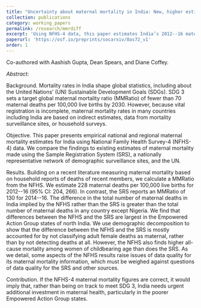 ```yaml
---
title: "Uncertainty about maternal mortality in India: New, higher estimates from the National Family Health Survey-4"
collection: publications
category: working_papers
permalink: /research/mmrdiff
excerpt: 'Using NFHS-4 data, this paper estimates India’s 2012--16 maternal mortality at 228 deaths per 100,000 live births---far above official figures. If correct, the findings suggest India is not on track to meet SDG targets and that current systems may be undercounting maternal deaths.'
paperurl: 'https://osf.io/preprints/socarxiv/8as72_v1'
order: 1
---
```


Co-authored with Aashish Gupta, Dean Spears, and Diane Coffey.

*Abstract:* 

Background. Mortality rates in India shape global statistics, including about the United Nations’ (UN)
Sustainable Development Goals (SDGs). SDG 3 sets a target global maternal mortality ratio (MMRatio)
of fewer than 70 maternal deaths per 100,000 live births by 2030. However, because vital registration is
incomplete, maternal mortality rates in many countries including India are based on indirect estimates,
data from mortality surveillance sites, or household surveys.

Objective. This paper presents empirical national and regional maternal mortality estimates for India
using National Family Health Survey-4 (NFHS-4) data. We compare the findings to existing estimates of
maternal mortality made using the Sample Registration System (SRS), a nationally representative
network of demographic surveillance sites, and the UN.

Results. Building on a recent literature measuring maternal mortality based on household reports of
deaths of recent members, we calculate a MMRatio from the NFHS. We estimate 228 maternal deaths
per 100,000 live births for 2012--16 (95% CI: 204, 266). In contrast, the SRS reports an MMRatio of 130
for 2014--16. The difference in the total number of maternal deaths in India implied by the NFHS rather
than the SRS is greater than the total number of maternal deaths in any country except Nigeria. We find
that differences between the NFHS and the SRS are largest in the Empowered Action Group states of
north India. We use demographic decomposition to show that the difference between the NFHS and
the SRS is mostly accounted for by not classifying adult female deaths as maternal, rather than by not
detecting deaths at all. However, the NFHS also finds higher all-cause mortality among women of
childbearing age than does the SRS. As we detail, some aspects of the NFHS results raise issues of data
quality for its maternal mortality information, which must be weighed against questions of data quality
for the SRS and other sources.

Contribution. If the NFHS-4 maternal mortality figures are correct, it would imply that, rather than being on track to
meet SDG 3, India needs urgent additional investment in maternal health, particularly in the poorer
Empowered Action Group states.